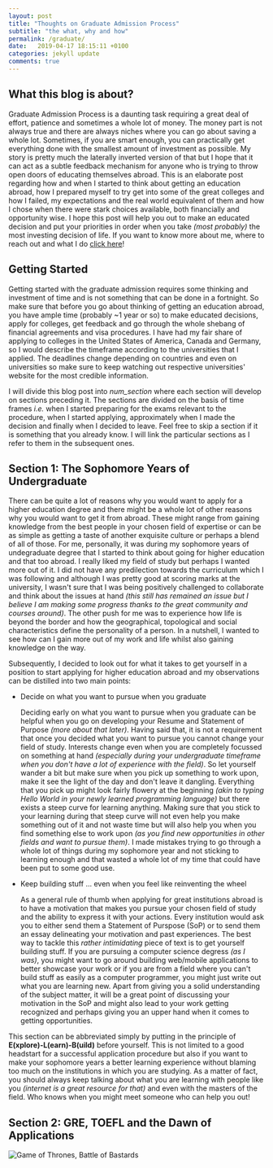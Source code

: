 ```yaml
---
layout: post
title: "Thoughts on Graduate Admission Process"
subtitle: "the what, why and how"
permalink: /graduate/
date:   2019-04-17 18:15:11 +0100
categories: jekyll update
comments: true
---
```


## What this blog is about?

Graduate Admission Process is a daunting task requiring a great deal of effort, patience and sometimes a whole lot of money. The money part is not always true and there are always niches where you can go about saving a whole lot. Sometimes, if you are smart enough, you can practically get everything done with the smallest amount of investment as possible. My story is pretty much the laterally inverted version of that but I hope that it can act as a subtle feedback mechanism for anyone who is trying to throw open doors of educating themselves abroad. This is an elaborate post regarding how and when I started to think about getting an education abroad, how I prepared myself to try get into some of the great colleges and how I failed, my expectations and the real world equivalent of them and how I chose when there were stark choices available, both financially and opportunity wise. I hope this post will help you out to make an educated decision and put your priorities in order when you take *(most probably)* the most investing decision of life. If you want to know more about me, where to reach out and what I do [click here](https://najeeb97khan.github.io/about/)!

## Getting Started

Getting started with the graduate admission requires some thinking and investment of time and is not something that can be done in a fortnight. So make sure that before you go about thinking of getting an education abroad, you have ample time (probably \~1 year or so) to make educated decisions, apply for colleges, get feedback and go through the whole shebang of financial agreements and visa procedures. I have had my fair share of applying to colleges in the United States of America, Canada and Germany, so I would describe the timeframe according to the universities that I applied. The deadlines change depending on countries and even on universities so make sure to keep watching out respective universities' website for the most credible information.

I will divide this blog post into *num_section* where each section will develop on sections preceding it. The sections are divided on the basis of time frames *i.e.* when I started preparing for the exams relevant to the procedure, when I started applying, approximately when I made the decision and finally when I decided to leave. Feel free to skip a section if it is something that you already know. I will link the particular sections as I refer to them in the subsequent ones.

## Section 1: The Sophomore Years of Undergraduate

There can be quite a lot of reasons why you would want to apply for a higher education degree and there might be a whole lot of other reasons why you would want to get it from abroad. These might range from gaining knowledge from the best people in your chosen field of expertise or can be as simple as getting a taste of another exquisite culture or perhaps a blend of all of those. For me, personally, it was during my sophomore years of undegraduate degree that I started to think about going for higher education and that too abroad. I really liked my field of study but perhaps I wanted more out of it. I did not have any predilection towards the curriculum which I was following and although I was pretty good at scoring marks at the university, I wasn't sure that I was being positively challenged to collaborate and think about the issues at hand *(this still has remained an issue but I believe I am making some progress thanks to the great community and courses around)*. The other push for me was to experience how life is beyond the border and how the geographical, topological and social characteristics define the personality of a person. In a nutshell, I wanted to see how can I gain more out of my work and life whilst also gaining knowledge on the way.

Subsequently, I decided to look out for what it takes to get yourself in a position to start applying for higher education abroad and my observations can be distilled into two main points:

* Decide on what you want to pursue when you graduate

  Deciding early on what you want to pursue when you graduate can be helpful when you go on developing your Resume and Statement of Purpose *(more about that later)*. Having said that, it is not a requirement that once you decided what you want to pursue you cannot change your field of study. Interests change even when you are completely focussed on something at hand *(especially during your undergraduate timeframe when you don't have a lot of experience with the field)*. So let yourself wander a bit but make sure when you pick up something to work upon, make it see the light of the day and don't leave it dangling. Everything that you pick up might look fairly flowery at the beginning *(akin to typing Hello World in your newly learned programming language)* but there exists a steep curve for learning anything. Making sure that you stick to your learning during that steep curve will not even help you make something out of it and not waste time but will also help you when you find something else to work upon *(as you find new opportunities in other fields and want to pursue them)*. I made mistakes trying to go through a whole lot of things during my sophomore year and not sticking to learning enough and that wasted a whole lot of my time that could have been put to some good use.

* Keep building stuff ... even when you feel like reinventing the wheel

  As a general rule of thumb when applying for great institutions abroad is to have a motivation that makes you pursue your chosen field of study and the ability to express it with your actions. Every institution would ask you to either send them a Statement of Purspose (SoP) or to send them an essay delineating your motivation and past experiences. The best way to tackle this *rather intimidating* piece of text is to get yourself building stuff. If you are pursuing a computer science degress *(as I was)*, you might want to go around building web/mobile applications to better showcase your work or if you are from a field where you can't build stuff as easily as a computer programmer, you might just write out what you are learning new. Apart from giving you a solid understanding of the subject matter, it will be a great point of discussing your motivation in the SoP and might also lead to your work getting recognized and perhaps giving you an upper hand when it comes to getting opportunities.

This section can be abbreviated simply by putting in the principle of **E(xplore)-L(earn)-B(uild)** before yourself. This is not limited to a good headstart for a successful application procedure but also if you want to make your sophomore years a better learning experience without blaming too much on the institutions in which you are studying. As a matter of fact, you should always keep talking about what you are learning with people like you *(internet is a great resource for that)* and even with the masters of the field. Who knows when you might meet someone who can help you out!

## Section 2: GRE, TOEFL and the Dawn of Applications

![Game of Thrones, Battle of Bastards](https://media.giphy.com/media/3og0IHyZMxZNkNOWT6/giphy.gif)